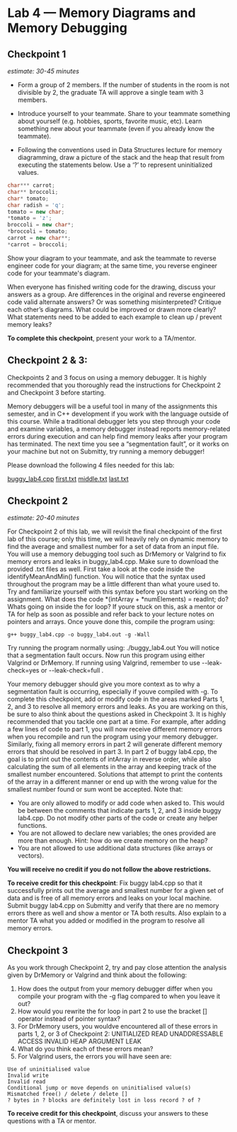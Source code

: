 # Lab 4 — Memory Diagrams and Memory Debugging

## Checkpoint 1
*estimate: 30-45 minutes*

- Form a group of 2 members. If the number of students in the room is not divisible by 2, the graduate TA will approve a single team with 3 members.

- Introduce yourself to your teammate. Share to your teammate something about yourself (e.g. hobbies, sports, favorite music, etc). Learn something new about your teammate (even if you already know the teammate).

- Following the conventions used in Data Structures lecture for memory diagramming, draw a picture of the stack and the heap that result from executing the statements below. Use a ‘?’ to represent uninitialized values.

```cpp
char*** carrot;
char** broccoli;
char* tomato;
char radish = 'q';
tomato = new char;
*tomato = 'z';
broccoli = new char*;
*broccoli = tomato;
carrot = new char**;
*carrot = broccoli;
```

Show your diagram to your teammate, and ask the teammate to reverse engineer code for your diagram; at the same time, you reverse engineer code for your teammate's diagram.

When everyone has finished writing code for the drawing, discuss your answers as a group. Are differences in the original and reverse engineered code valid alternate answers? Or was something misinterpreted? Critique each other’s diagrams. What could be improved or drawn more clearly? What statements need to be added to each example to clean up / prevent memory leaks?

**To complete this checkpoint**, present your work to a TA/mentor.

## Checkpoint 2 & 3:

Checkpoints 2 and 3 focus on using a memory debugger. It is highly recommended that you thoroughly read
the instructions for Checkpoint 2 and Checkpoint 3 before starting.

Memory debuggers will be a useful tool in many of the assignments this semester, and in C++ development
if you work with the language outside of this course. While a traditional debugger lets you step through your
code and examine variables, a memory debugger instead reports memory-related errors during execution and
can help find memory leaks after your program has terminated. The next time you see a “segmentation
fault”, or it works on your machine but not on Submitty, try running a memory debugger!

Please download the following 4 files needed for this lab:

[buggy_lab4.cpp](./buggy_lab4.cpp)
[first.txt](./first.txt)
[middle.txt](./middle.txt)
[last.txt](./last.txt)

## Checkpoint 2
*estimate: 20-40 minutes*

For Checkpoint 2 of this lab, we will revisit the final checkpoint of the first lab of this course; only this time,
we will heavily rely on dynamic memory to find the average and smallest number for a set of data from an
input file. You will use a memory debugging tool such as DrMemory or Valgrind to fix memory errors and
leaks in buggy_lab4.cpp. Make sure to download the provided .txt files as well.
First take a look at the code inside the identifyMeanAndMin() function. You will notice that the syntax used
throughout the program may be a little different than what youre used to. Try and familiarize yourself with
this syntax before you start working on the assignment. What does the code *(intArray + *numElements)
= readInt; do? Whats going on inside the for loop? If youre stuck on this, ask a mentor or TA for help as
soon as possible and refer back to your lecture notes on pointers and arrays.
Once youve done this, compile the program using:
```console
g++ buggy_lab4.cpp -o buggy_lab4.out -g -Wall
```

Try running the program normally using: ./buggy_lab4.out
You will notice that a segmentation fault occurs. Now run this program using either Valgrind or DrMemory.
If running using Valgrind, remember to use --leak-check=yes or --leak-check=full .

Your memory debugger should give you more context as to why a segmentation fault is occurring, especially
if youve compiled with -g. To complete this checkpoint, add or modify code in the areas marked Parts 1, 2,
and 3 to resolve all memory errors and leaks. As you are working on this, be sure to also think about the
questions asked in Checkpoint 3.
It is highly recommended that you tackle one part at a time. For example, after adding a few lines of code
to part 1, you will now receive different memory errors when you recompile and run the program using your
memory debugger. Similarly, fixing all memory errors in part 2 will generate different memory errors that
should be resolved in part 3.
In part 2 of buggy lab4.cpp, the goal is to print out the contents of intArray in reverse order, while also
calculating the sum of all elements in the array and keeping track of the smallest number encountered.
Solutions that attempt to print the contents of the array in a different manner or end up with the wrong
value for the smallest number found or sum wont be accepted.
Note that:
- You are only allowed to modify or add code when asked to. This would be between the comments that
indicate parts 1, 2, and 3 inside buggy lab4.cpp. Do not modify other parts of the code or create any
helper functions.
- You are not allowed to declare new variables; the ones provided are more than enough. Hint: how do
we create memory on the heap?
- You are not allowed to use additional data structures (like arrays or vectors).

**You will receive no credit if you do not follow the above restrictions.**

**To receive credit for this checkpoint**: Fix buggy lab4.cpp so that it successfully prints out the average
and smallest number for a given set of data and is free of all memory errors and leaks on your local machine.
Submit buggy lab4.cpp on Submitty and verify that there are no memory errors there as well and show a
mentor or TA both results. Also explain to a mentor TA what you added or modified in the program to
resolve all memory errors.

## Checkpoint 3

As you work through Checkpoint 2, try and pay close attention the analysis given by DrMemory or Valgrind
and think about the following:

1. How does the output from your memory debugger differ when you compile your program with the -g
flag compared to when you leave it out?
2. How would you rewrite the for loop in part 2 to use the bracket [] operator instead of pointer syntax?
3. For DrMemory users, you wouldve encountered all of these errors in parts 1, 2, or 3 of Checkpoint 2:
UNITIALIZED READ
UNADDRESSABLE ACCESS
INVALID HEAP ARGUMENT
LEAK
4. What do you think each of these errors mean?
5. For Valgrind users, the errors you will have seen are:
```console
Use of uninitialised value
Invalid write
Invalid read
Conditional jump or move depends on uninitialised value(s)
Mismatched free() / delete / delete []
? bytes in ? blocks are definitely lost in loss record ? of ?
```

**To receive credit for this checkpoint**, discuss your answers to these questions with a TA or mentor.
